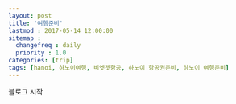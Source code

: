 ```yaml
---
layout: post
title: '여행준비'
lastmod : 2017-05-14 12:00:00
sitemap :
  changefreq : daily
  priority : 1.0
categories: [trip]
tags: [hanoi, 하노이여행, 비엣젯항공, 하노이 항공권준비, 하노이 여행준비]
---
```


블로그 시작



